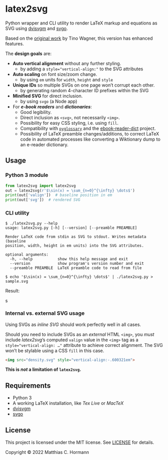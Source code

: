 # latex2svg

Python wrapper and CLI utility to render LaTeX markup and equations as SVG using
[dvisvgm](https://dvisvgm.de/) and [svgo](https://github.com/svg/svgo).

Based on the [original work](https://github.com/tuxu/latex2svg) by Tino Wagner, this version has enhanced features.

The **design goals** are:

- **Auto vertical alignment** without any further styling.
  - by adding a `style="vertical-align:"` to the SVG attributes
- **Auto scaling** on font size/zoom change.
  - by using `em` units for `width`, `height` and `style`
- **Unique IDs** so multiple SVGs on one page won’t corrupt each other.
  - by generating random 4-character ID prefixes within the SVG
- **Minified SVG** for direct inclusion.
  - by using `svgo` (a Node app)
- For **_e-book readers_** and **_dictionaries_**:
  - Good legibility.
  - Direct inclusion as `<svg>`, not necessarily `<img>`.
  - Possibility for easy CSS styling, i.e. using `fill`.
  - Compatibility with [`pyglossary`](https://github.com/ilius/pyglossary) and the [ebook-reader-dict](https://github.com/BoboTiG/ebook-reader-dict) project.
  - Possibility of LaTeX preamble changes/additions, to correct LaTeX code in automated processes like converting a Wiktionary dump to an e-reader dictionary.

## Usage

### Python 3 module

```python
from latex2svg import latex2svg
out = latex2svg(r'$\sin(x) = \sum_{n=0}^{\infty} \dots$')
print(out['valign'])  # baseline position in em
print(out['svg'])  # rendered SVG
```

### CLI utility

```
$ ./latex2svg.py --help
usage: latex2svg.py [-h] [--version] [--preamble PREAMBLE]

Render LaTeX code from stdin as SVG to stdout. Writes metadata (baseline
position, width, height in em units) into the SVG attributes.

optional arguments:
  -h, --help           show this help message and exit
  --version            show program's version number and exit
  --preamble PREAMBLE  LaTeX preamble code to read from file

$ echo '$\sin(x) = \sum_{n=0}^{\infty} \dots$' | ./latex2svg.py > sample.svg
```

Result:

<img src="https://cdn.rawgit.com/Moonbase59/latex2svg/master/sample.svg" style="height: 1.061594em; vertical-align: -0.313097em;" alt="sample formula" />

### Internal vs. external SVG usage

Using SVGs as _inline SVG_ should work perfectly well in all cases.

Should you need to include SVGs as an _external_ HTML `<img>`, you _must_ include <i>latex2svg</i>’s computed <code>valign</code> value
in the <code>&lt;img&gt;</code> tag as a <code>style="vertical-align: …"</code> attribute to achieve correct alignment.
The SVG won’t be stylable using a CSS <code>fill</code> in this case.

```html
<img src="density.svg" style="vertical-align:-.600321em">
```
**This is _not_ a limitation of `latex2svg`.**

## Requirements

- Python 3
- A working LaTeX installation, like _Tex Live_ or _MacTeX_
- [dvisvgm](https://dvisvgm.de/)
- [svgo](https://github.com/svg/svgo)

## License

This project is licensed under the MIT license. See [LICENSE](LICENSE) for
details.

Copyright © 2022 Matthias C. Hormann
